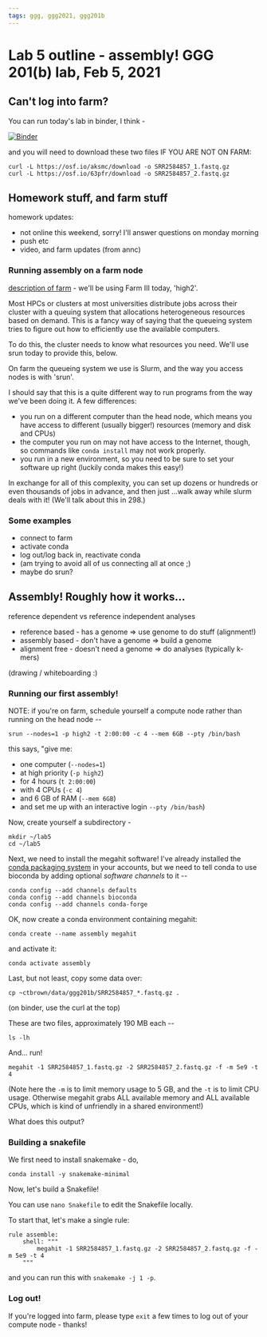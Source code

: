 ```yaml
---
tags: ggg, ggg2021, ggg201b
---
```

# Lab 5 outline - assembly! GGG 201(b) lab, Feb 5, 2021

## Can't log into farm?

You can run today's lab in binder, I think - 

[![Binder](https://binder.pangeo.io/badge_logo.svg)](https://binder.pangeo.io/v2/gh/binder-examples/r-conda/master?urlpath=rstudio)

and you will need to download these two files IF YOU ARE NOT ON FARM:

```
curl -L https://osf.io/aksmc/download -o SRR2584857_1.fastq.gz
curl -L https://osf.io/63pfr/download -o SRR2584857_2.fastq.gz
```

## Homework stuff, and farm stuff

homework updates:
- not online this weekend, sorry! I'll answer questions on monday morning
- push etc
- video, and farm updates (from annc)

### Running assembly on a farm node 

[description of farm](https://www.hpc.ucdavis.edu/farm-cluster) - we'll be using Farm III today, 'high2'.

Most HPCs or clusters at most universities distribute jobs across their cluster with a queuing system that allocations heterogeneous resources based on demand. This is a fancy way of saying that the queueing system tries to figure out how to efficiently use the available computers.

To do this, the cluster needs to know what resources you need. We'll use srun today to provide this, below.

On farm the queueing system we use is Slurm, and the way you access nodes is with 'srun'.

I should say that this is a quite different way to run programs from the way we've been doing it. A few differences:

* you run on a different computer than the head node, which means you have access to different (usually bigger!) resources (memory and disk and CPUs)
* the computer you run on may not have access to the Internet, though, so commands like `conda install` may not work properly.
* you run in a new environment, so you need to be sure to set your software up right (luckily conda makes this easy!)

In exchange for all of this complexity, you can set up dozens or hundreds or even thousands of jobs in advance, and then just ...walk away while slurm deals with it! (We'll talk about this in 298.)

### Some examples

- connect to farm
- activate conda
- log out/log back in, reactivate conda
- (am trying to avoid all of us connecting all at once ;)
- maybe do srun?

## Assembly! Roughly how it works...


reference dependent vs reference independent analyses
- reference based - has a genome => use genome to do stuff (alignment!)
- assembly based - don't have a genome => build a genome
- alignment free - doesn't need a genome => do analyses (typically k-mers)

(drawing / whiteboarding :)

### Running our first assembly!

NOTE: if you're on farm, schedule yourself a compute node rather than running on the head node --

```
srun --nodes=1 -p high2 -t 2:00:00 -c 4 --mem 6GB --pty /bin/bash
```
this says, "give me:
* one computer (`--nodes=1`)
* at high priority (`-p high2`)
* for 4 hours (`t 2:00:00`)
* with 4 CPUs (`-c 4`)
* and 6 GB of RAM (`--mem 6GB`)
* and set me up with an interactive login `--pty /bin/bash`)

Now, create yourself a subdirectory -

```
mkdir ~/lab5
cd ~/lab5
```

Next, we need to install the megahit software! I've already installed the [conda packaging system](https://github.com/ngs-docs/2021-GGG298/tree/latest/Week3-conda_for_software_installation) in your accounts, but we need to tell conda to use bioconda by adding optional *software channels* to it --

```
conda config --add channels defaults
conda config --add channels bioconda
conda config --add channels conda-forge
```

OK, now create a conda environment containing megahit:
```
conda create --name assembly megahit
```
and activate it:
```
conda activate assembly
```

Last, but not least, copy some data over:
```
cp ~ctbrown/data/ggg201b/SRR2584857_*.fastq.gz .
```
(on binder, use the curl at the top)

These are two files, approximately 190 MB each --
```
ls -lh
```

And... run!

```shell
megahit -1 SRR2584857_1.fastq.gz -2 SRR2584857_2.fastq.gz -f -m 5e9 -t 4
```

(Note here the `-m` is to limit memory usage to 5 GB, and the `-t` is to limit CPU usage. Otherwise megahit grabs ALL available memory and ALL available CPUs, which is kind of unfriendly in a shared environment!)

What does this output?

### Building a snakefile

We first need to install snakemake - do,

```
conda install -y snakemake-minimal
```

Now, let's build a Snakefile!

You can use `nano Snakefile` to edit the Snakefile locally.

To start that, let's make a single rule:
```
rule assemble:
    shell: """
        megahit -1 SRR2584857_1.fastq.gz -2 SRR2584857_2.fastq.gz -f -m 5e9 -t 4
    """
```
and you can run this with `snakemake -j 1 -p`.

### Log out!

If you're logged into farm, please type `exit` a few times to log out of your compute node - thanks!
